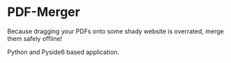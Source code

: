 # PDF-Merger
Because dragging your PDFs onto some shady website is overrated, merge them safely offline!

Python and Pyside6 based application.
